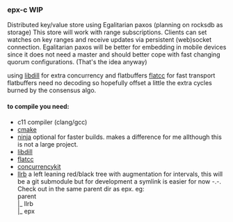 ### epx-c WIP

Distributed key/value store using Egalitarian paxos (planning on rocksdb as storage)
This store will work with range subscriptions.
Clients can set watches on key ranges and receive updates via persistent (web)socket connection.
Egalitarian paxos will be better for embedding in mobile devices since it does not need a master
and should better cope with fast changing quorum configurations. (That's the idea anyway)

using [libdill](http://libdill.org) for extra concurrency
and flatbuffers [flatcc](https://github.com/dvidelabs/flatcc) for fast transport  
flatbuffers need no decoding so hopefully offset a little the extra cycles burned by the
consensus algo.

#### to compile you need:
- c11 compiler (clang/gcc)
- [cmake](https://cmake.org/)
- [ninja](https://ninja-build.org/) optional for faster builds. makes a difference for me allthough this is not a large project.
- [libdill](http://libdill.org)
- [flatcc](https://github.com/dvidelabs/flatcc)
- [concurrencykit](http://concurrencykit.org)
- [llrb](https://github.com/mjolk/llrb-interval.git) a left leaning red/black tree with augmentation for 
  intervals, this will be a git submodule but for development a symlink is easier for now -.-. 
  Check out in the same parent dir as epx.
    eg:  
    parent  
        |_ llrb  
        |_ epx


